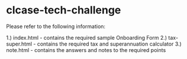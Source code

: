 # clcase-tech-challenge

Please refer to the following information:

1.) index.html - contains the required sample Onboarding Form
2.) tax-super.html - contains the required tax and superannuation calculator
3.) note.html - contains the answers and notes to the required points
